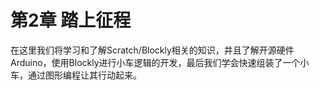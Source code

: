# 第2章 踏上征程

在这里我们将学习和了解Scratch/Blockly相关的知识，并且了解开源硬件Arduino，使用Blockly进行小车逻辑的开发，最后我们学会快速组装了一个小车，通过图形编程让其行动起来。



